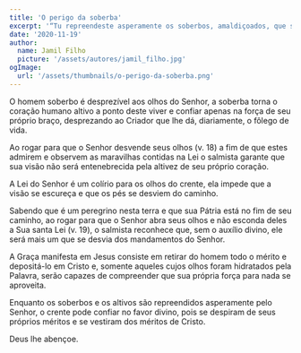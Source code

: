 ```yaml
---
title: 'O perigo da soberba'
excerpt: '“Tu repreendeste asperamente os soberbos, amaldiçoados, que se desviam dos teus mandamentos” – Salmos 119.21'
date: '2020-11-19'
author:
  name: Jamil Filho
  picture: '/assets/autores/jamil_filho.jpg'
ogImage:
  url: '/assets/thumbnails/o-perigo-da-soberba.png'
---
```


O homem soberbo é desprezível aos olhos do Senhor, a soberba torna o coração humano altivo a ponto deste viver e confiar apenas na força de seu próprio braço, desprezando ao Criador que lhe dá, diariamente, o fôlego de vida.

Ao rogar para que o Senhor desvende seus olhos (v. 18) a fim de que estes admirem e observem as maravilhas contidas na Lei o salmista garante que sua visão não será entenebrecida pela altivez de seu próprio coração.

A Lei do Senhor é um colírio para os olhos do crente, ela impede que a visão se escureça e que os pés se desviem do caminho.

Sabendo que é um peregrino nesta terra e que sua Pátria está no fim de seu caminho, ao rogar para que o Senhor abra seus olhos e não esconda deles a Sua santa Lei (v. 19), o salmista reconhece que, sem o auxílio divino, ele será mais um que se desvia dos mandamentos do Senhor.

A Graça manifesta em Jesus consiste em retirar do homem todo o mérito e depositá-lo em Cristo e, somente aqueles cujos olhos foram hidratados pela Palavra, serão capazes de compreender que sua própria força para nada se aproveita.

Enquanto os soberbos e os altivos são repreendidos asperamente pelo Senhor, o crente pode confiar no favor divino, pois se despiram de seus próprios méritos e se vestiram dos méritos de Cristo.

Deus lhe abençoe.